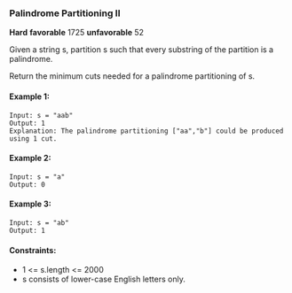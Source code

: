 ### Palindrome Partitioning II
**Hard** **favorable** 1725 **unfavorable** 52

Given a string s, partition s such that every substring of the partition is a palindrome.

Return the minimum cuts needed for a palindrome partitioning of s.

#### Example 1:
```
Input: s = "aab"
Output: 1
Explanation: The palindrome partitioning ["aa","b"] could be produced using 1 cut.
```

#### Example 2:
```
Input: s = "a"
Output: 0
```

#### Example 3:
```
Input: s = "ab"
Output: 1
``` 

#### Constraints:
- 1 <= s.length <= 2000
- s consists of lower-case English letters only.

